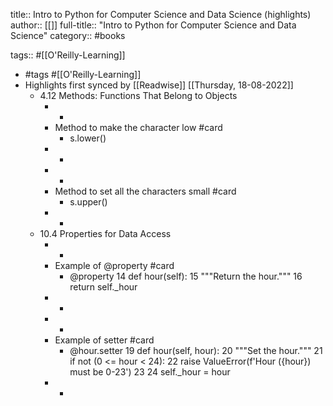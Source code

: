 title:: Intro to Python for Computer Science and Data Science (highlights)
author:: [[]]
full-title:: "Intro to Python for Computer Science and Data Science"
category:: #books

tags:: #[[O'Reilly-Learning]]

- #tags #[[O'Reilly-Learning]]
- Highlights first synced by [[Readwise]] [[Thursday, 18-08-2022]]
	- 4.12 Methods: Functions That Belong to Objects
		- -
		- Method to make the character low #card
			- s.lower()
		- -
		- -
		- Method to set all the characters small #card
			- s.upper()
		- -
	- 10.4 Properties for Data Access
		- -
		- Example of @property #card
			- @property
			  14 def hour(self):
			  15     """Return the hour."""
			  16     return self._hour
		- -
		- -
		- Example of setter #card
			- @hour.setter
			  19 def hour(self, hour):
			  20     """Set the hour."""
			  21     if not (0 <= hour < 24):
			  22         raise ValueError(f'Hour ({hour}) must be 0-23')
			  23
			  24     self._hour = hour
		- -